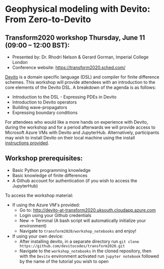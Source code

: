 # Geophysical modeling with Devito: From Zero-to-Devito
## Transform2020 workshop Thursday, June 11 (09:00 – 12:00 BST): 

* Presented by: Dr. Rhodri Nelson & Gerard Gorman, Imperial College London
* Conference website: https://transform2020.sched.com/

[Devito](https://www.devitoproject.org/) is a domain specific language (DSL) and compiler for finite difference schemes. This workshop will provide attendees with an introduction to the core elements of the Devito DSL. A breakdown of the agenda is as follows:
* Introduction to the DSL - Expressing PDEs in Devito
* Introduction to Devito operators
* Building wave-propagators
* Expressing boundary conditions

For attendees who would like a more hands on experience with Devito, during the workshop and for a period afterwards we will provide access to Microsoft Azure VMs with Devito and JupyterHub. Alternatively, participants may wish to install Devito on their local machine using the install [instructions provided](https://www.devitoproject.org/devito/download.html).

## Workshop prerequisites:
* Basic Python programming knowledge
* Basic knowledge of finite differences
* A Github account for authentication (if you wish to access the JupyterHub)

To access the workshop material:
* If using the Azure VM's provided:
    * Go to: http://devito-at-transform2020.uksouth.cloudapp.azure.com
    * Login using your Github credentials
    * New -> Terminal (A bash script will automatically initialize your environment)
    * Navigate to ```transform2020/workshop_notebooks``` and enjoy!
* If using your own device:
    * After installing devito, in a separate directory run `git clone https://github.com/devitocodes/transform2020.git`
    * Navigate to the ```workshop_notebooks``` in the cloned repository, then with the `Devito` environment activated run `jupyter notebook` followed by the name of the tutorial you wish to open
